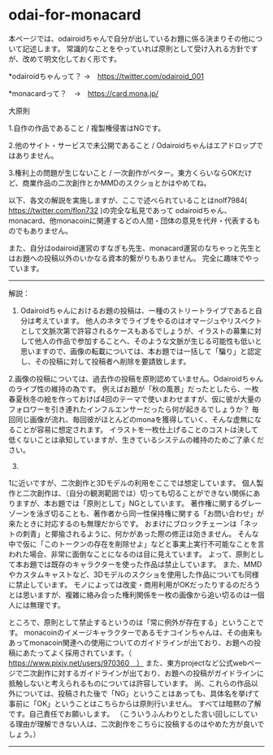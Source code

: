 # odai-for-monacard

本ページでは、odairoidちゃんで自分が出しているお題に係る決まりその他について記述します。
常識的なことをやっていれば原則として受け入れる方針ですが、改めて明文化しておく形です。

*odairoidちゃんって？ →　https://twitter.com/odairoid_001

*monacardって？　→　https://card.mona.jp/

大原則

1.自作の作品であること / 複製権侵害はNGです。

2.他のサイト・サービスで未公開であること / Odairoidちゃんはエアドロップではありません。

3.権利上の問題が生じないこと / 一次創作がベター。東方くらいならOKだけど、商業作品の二次創作とかMMDのスクショとかはやめてね。

以下、各文の解説を実施しますが、ここで述べられていることはnolf7984( https://twitter.com/flon732 )の完全な私見であって
odairoidちゃん、monacard、他monacoinに関連するどの人間・団体の意見を代弁・代表するものでもありません。

また、自分はodairoid運営のすなぎも先生、monacard運営のなちゃっと先生とはお題への投稿以外のいかなる資本的繋がりもありません。
完全に趣味でやっています。

*******************************
解説：

1. Odairoidちゃんにおけるお題の投稿は、一種のストリートライブであると自分は考えています。
  他人のネタでライブをやるのはオマージュやリスペクトとして文脈次第で許容されるケースもあるでしょうが、イラストの募集に対して他人の作品で参加することへ、そのような文脈が生じる可能性も低いと思いますので、画像の転載については、本お題では一括して「騙り」と認定し、その投稿に対して投稿者へ削除を要請致します。

2.画像の投稿については、過去作の投稿を原則認めていません。Odairoidちゃんのライブ性の維持の為です。
  例えばお題が「秋の風景」だったとしたら、一枚春夏秋冬の絵を作っておけば4回のテーマで使いまわせますが、仮に彼が大量のフォロワーを引き連れたインフルエンサーだったら何が起きるでしょうか？
  毎回同じ画像が流れ、毎回彼がほとんどのmonaを獲得していく、そんな虚無になることが容易に想定されます。
  イラストを一枚仕上げることのコストは決して低くないことは承知していますが、生きているシステムの維持のためご了承ください。

3.
  1に近いですが、二次創作と3Dモデルの利用をここでは想定しています。
  個人製作と二次創作は、（自分の観測範囲では）切っても切ることができない関係にありますが、本お題では「原則として」NGとしています。
  著作権に関するグレーゾーンを泳ぎ切ることも、著作者から同一性保持権に関する「お問い合わせ」が来たときに対応するのも無理だからです。
  おまけにブロックチェーンは「ネットの刺青」と揶揄されるように、何かがあった際の修正は効きません。
  そんな中で仮に「このトークンの存在を削除せよ」などと事実上実行不可能なことを言われた場合、非常に面倒なことになるのは目に見えています。
  よって、原則として本お題では既存のキャラクターを使った作品は禁止しています。
  また、MMDやカスタムキャストなど、3Dモデルのスクショを使用した作品についても同様に禁止しています。
  モノによっては改変・商用利用がOKだったりするのだろうとは思いますが、複雑に絡み合った権利関係を一枚の画像から追い切るのは一個人には無理です。
  
  
  ところで、原則として禁止するというのは「常に例外が存在する」ということです。
  monacoinのイメージキャラクターであるモナコインちゃんは、その由来もあってmonacoin関連への使用についてのガイドラインが出ており、お題への投稿にあたってよく採用されています。（ https://www.pixiv.net/users/970360　）
  また、東方projectなど公式webページで二次創作に対するガイドラインが出ており、お題への投稿がガイドラインに抵触しないと考えられるものについては許容しています。
  尚、これらの作品以外については、投稿された後で「NG」ということはあっても、具体名を挙げて事前に「OK」ということはこちらからは原則行いません。
  すべては暗黙の了解です。自己責任でお願いします。
  （こういうふんわりとした言い回しにしている理由が理解できない人は、二次創作をこちらに投稿するのはやめた方が良いでしょう。）
******************************
